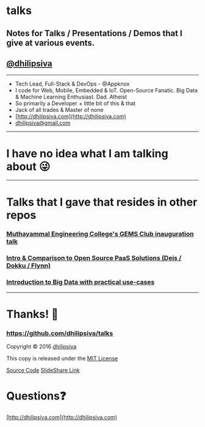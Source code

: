 <!--
$theme: gaia
template: invert
-->

# talks

## Notes for Talks / Presentations / Demos that I give at various events.

## [@dhilipsiva](https://github.com/dhilipsiva)

---

- Tech Lead, Full-Stack & DevOps - @Appknox
- I code for Web, Mobile, Embedded & IoT. Open-Source Fanatic. Big Data & Machine Learning Enthusiast. Dad. Atheist
- So primarily a Developer + little bit of this & that
- Jack of all trades & Master of none
- [http://dhilipsiva.com](http://dhilipsiva.com)
- [dhilipsiva@gmail.com](mailto:dhilipsiva@gmail.com)

---

# I have no idea what I am talking about :stuck_out_tongue_winking_eye:

---


# Talks that I gave that resides in other repos

### [Muthayammal Engineering College's GEMS Club inauguration talk](https://github.com/dhilipsiva/mec-gems)
### [Intro & Comparison to Open Source PaaS Solutions (Deis / Dokku / Flynn)](https://github.com/dhilipsiva/open-source-paas)
### [Introduction to Big Data with practical use-cases](https://github.com/dhilipsiva/intro-to-big-data)

---

# Thanks! :pray:

### https://github.com/dhilipsiva/talks

Copyright &copy; 2016 [dhilipsiva](https://github.com/dhilipsiva)

This copy is released under the [MIT License](https://github.com/dhilipsiva/talks/blob/master/LICENSE)

[Source Code](https://github.com/dhilipsiva/talks/blob/master/%(file_name)s)
[SlideShare Link](http://www.slideshare.net/dhilipsiva/slide)

# Questions:question:
[http://dhilipsiva.com](http://dhilipsiva.com)

